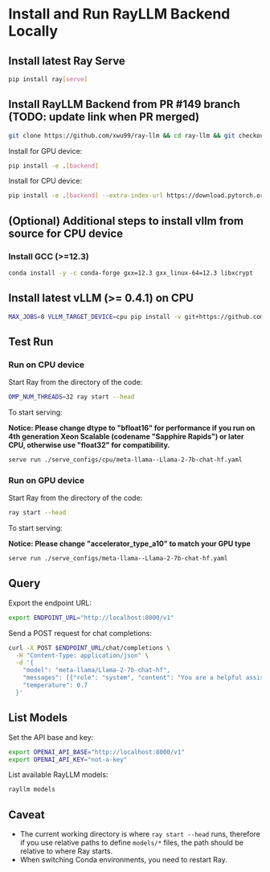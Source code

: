 # Install and Run RayLLM Backend Locally

## Install latest Ray Serve

```bash
pip install ray[serve]
```

## Install RayLLM Backend from PR #149 branch (TODO: update link when PR merged)

```bash
git clone https://github.com/xwu99/ray-llm && cd ray-llm && git checkout support-vllm-cpu
```

Install for GPU device:
```bash
pip install -e .[backend]
```

Install for CPU device:
```bash
pip install -e .[backend] --extra-index-url https://download.pytorch.org/whl/cpu
```

## (Optional) Additional steps to install vllm from source for CPU device

### Install GCC (>=12.3)

```bash
conda install -y -c conda-forge gxx=12.3 gxx_linux-64=12.3 libxcrypt
```

## Install latest vLLM (>= 0.4.1) on CPU

```bash
MAX_JOBS=8 VLLM_TARGET_DEVICE=cpu pip install -v git+https://github.com/vllm-project/vllm --extra-index-url https://download.pytorch.org/whl/cpu
```

## Test Run

### Run on CPU device

Start Ray from the directory of the code:

```bash
OMP_NUM_THREADS=32 ray start --head
```

To start serving:

__Notice: Please change dtype to "bfloat16" for performance if you run on 4th generation Xeon Scalable (codename "Sapphire Rapids") or later CPU, otherwise use "float32" for compatibility.__

```bash
serve run ./serve_configs/cpu/meta-llama--Llama-2-7b-chat-hf.yaml
```

### Run on GPU device

Start Ray from the directory of the code:

```bash
ray start --head
```

To start serving:

__Notice: Please change "accelerator_type_a10" to match your GPU type__

```bash
serve run ./serve_configs/meta-llama--Llama-2-7b-chat-hf.yaml
```

## Query

Export the endpoint URL:

```bash
export ENDPOINT_URL="http://localhost:8000/v1"
```

Send a POST request for chat completions:

```bash
curl -X POST $ENDPOINT_URL/chat/completions \
  -H "Content-Type: application/json" \
  -d '{
    "model": "meta-llama/Llama-2-7b-chat-hf",
    "messages": [{"role": "system", "content": "You are a helpful assistant."}, {"role": "user", "content": "Hello!"}],
    "temperature": 0.7
  }'
```

## List Models

Set the API base and key:

```bash
export OPENAI_API_BASE="http://localhost:8000/v1"
export OPENAI_API_KEY="not-a-key"
```

List available RayLLM models:

```bash
rayllm models
```

## Caveat

- The current working directory is where `ray start --head` runs, therefore if you use relative paths to define `models/*` files, the path should be relative to where Ray starts.
- When switching Conda environments, you need to restart Ray.
